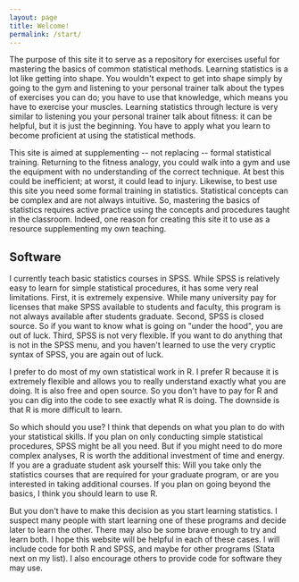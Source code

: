 ```yaml
---
layout: page
title: Welcome!
permalink: /start/
---
```


The purpose of this site it to serve as a repository for exercises useful  for mastering the basics of common statistical methods. 
Learning statistics is a lot like getting into shape. 
You wouldn't expect to get into shape simply by going to the gym and listening to your personal trainer talk about the types of exercises you can do; you have to use that knowledge, which means you have to exercise your muscles. 
Learning statistics through lecture is very similar to listening you your personal trainer talk about fitness: it can be helpful, but it is just the beginning. 
You have to apply what you learn to become proficient at using the statistical methods.

This site is aimed at supplementing  -- not replacing -- formal statistical training. 
Returning to the fitness analogy, you could walk into a gym and use the equipment with no understanding of the correct technique.
At best this could be inefficient; at worst, it could lead to injury.
Likewise, to best use this site you need some formal training in statistics. 
Statistical concepts can be complex and are not always intuitive. 
So, mastering the basics of statistics requires active practice using the concepts and procedures taught in the classroom.
Indeed, one reason for creating this site it to use as a resource supplementing my own teaching. 

## Software

I currently teach basic statistics courses in SPSS. 
While SPSS is relatively easy to learn for simple statistical procedures, it has some very real limitations.
First, it is extremely expensive. 
While many university pay for licenses that make SPSS available to students and faculty, this program is not always available after students graduate. 
Second, SPSS is closed source.
So if you want to know what is going on "under the hood", you are out of luck.
Third, SPSS is not very flexible.
If you want to do anything that is not in the SPSS menu, and you haven't learned to use the very cryptic syntax of SPSS, you are again out of luck.

I prefer to do most of my own statistical work in R. 
I prefer R because it is extremely flexible and allows you to really understand exactly what you are doing. 
It is also free and open source.
So you don't have to pay for R and you can dig into the code to see exactly what R is doing.
The downside is that R is more difficult to learn.

So which should you use? I think that depends on what you plan to do with your statistical skills.
If you plan on only conducting simple statistical procedures, SPSS might be all you need. 
But if you might need to do more complex analyses, R is worth the additional investment of time and energy.
If you are a graduate student ask yourself this: Will you take only the statistics courses that are required for your graduate program, or are you interested in taking additional courses.
If you plan on going beyond the basics, I think you should learn to use R.

But you don't have to make this decision as you start learning statistics.
I suspect many people with start learning one of these programs and decide later to learn the other.
There may also be some brave enough to try and learn both. 
I hope this website will be helpful in each of these cases. 
I will include code for both R and SPSS, and maybe for other programs (Stata next on my list). I also encourage others to provide code for software they may use.